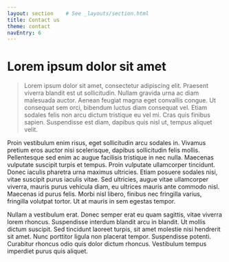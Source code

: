 ```yaml
---
layout: section    # See _layouts/section.html
title: Contact us
theme: contact
navEntry: 6
---
```


# Lorem ipsum dolor sit amet

> Lorem ipsum dolor sit amet, consectetur adipiscing elit. Praesent viverra blandit est ut sollicitudin. Nullam gravida urna ac diam malesuada auctor. Aenean feugiat magna eget convallis congue. Ut consequat sem orci, bibendum luctus diam consequat vel. Etiam sodales felis non arcu dictum tristique eu vel mi. Cras quis finibus sapien. Suspendisse est diam, dapibus quis nisl ut, tempus aliquet velit.

Proin vestibulum enim risus, eget sollicitudin arcu sodales in. Vivamus pretium eros auctor nisi scelerisque, dapibus sollicitudin felis mollis. Pellentesque sed enim ac augue facilisis tristique in nec nulla. Maecenas vulputate suscipit turpis et tempus. Proin vulputate ullamcorper tincidunt. Donec iaculis pharetra urna maximus ultricies. Etiam posuere sodales nisi, vitae suscipit purus iaculis vitae. Sed ultricies, augue vitae ullamcorper viverra, mauris purus vehicula diam, eu ultrices mauris ante commodo nisl. Maecenas id purus felis. Morbi nisl libero, finibus nec fringilla varius, fringilla volutpat tortor. Ut at mauris in sem egestas tempor.

Nullam a vestibulum erat. Donec semper erat eu quam sagittis, vitae viverra lorem rhoncus. Suspendisse interdum blandit arcu in blandit. Ut mollis dictum suscipit. Sed tincidunt laoreet turpis, sit amet molestie nisi hendrerit sit amet. Nunc porttitor ligula non placerat tempor. Suspendisse potenti. Curabitur rhoncus odio quis dolor dictum rhoncus. Vestibulum tempus imperdiet purus quis aliquet.